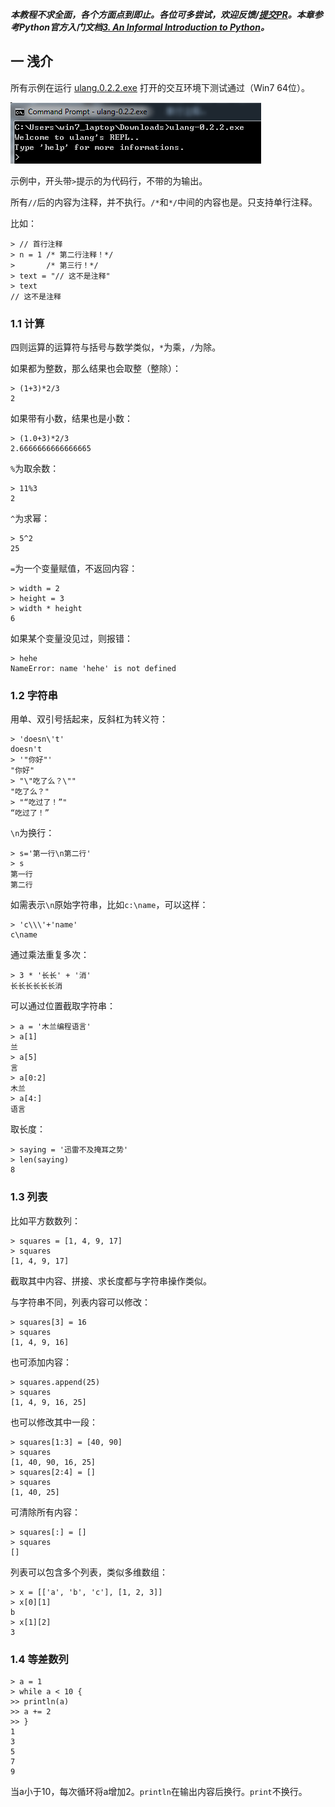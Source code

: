 ***本教程不求全面，各个方面点到即止。各位可多尝试，欢迎反馈/[提交PR](https://github.com/MulanRevive/bounty/blob/master/%E5%A4%8D%E7%8E%B0%E6%96%87%E6%A1%A3/%E7%94%A8%E6%88%B7%E6%89%8B%E5%86%8C/%E5%9F%BA%E6%9C%AC.md)。本章参考Python官方入门文档[3. An Informal Introduction to Python](https://docs.python.org/3.7/tutorial/introduction.html)。***

## 一 浅介


所有示例在运行 [ulang.0.2.2.exe](https://github.com/MulanRevive/bounty/blob/master/%E5%8E%9F%E5%A7%8B%E8%B5%84%E6%96%99/%E5%8F%AF%E6%89%A7%E8%A1%8C%E6%96%87%E4%BB%B6/ulang-0.2.2.exe) 打开的交互环境下测试通过（Win7 64位）。

![](console.PNG)

示例中，开头带`>`提示的为代码行，不带的为输出。

所有`//`后的内容为注释，并不执行。`/*`和`*/`中间的内容也是。只支持单行注释。

比如：
```
> // 首行注释
> n = 1 /* 第二行注释！*/
>       /* 第三行！*/
> text = "// 这不是注释"
> text
// 这不是注释
```

### 1.1 计算

四则运算的运算符与括号与数学类似，`*`为乘，`/`为除。

如果都为整数，那么结果也会取整（整除）：
```
> (1+3)*2/3
2
```
如果带有小数，结果也是小数：
```
> (1.0+3)*2/3
2.6666666666666665
```
`%`为取余数：
```
> 11%3
2
```
`^`为求幂：
```
> 5^2
25
```
`=`为一个变量赋值，不返回内容：
```
> width = 2
> height = 3
> width * height
6
```
如果某个变量没见过，则报错：
```
> hehe
NameError: name 'hehe' is not defined
```

### 1.2 字符串

用单、双引号括起来，反斜杠为转义符：
```
> 'doesn\'t'
doesn't
> '"你好"'
"你好"
> "\"吃了么？\""
"吃了么？"
> "“吃过了！”"
“吃过了！”
```
`\n`为换行：
```
> s='第一行\n第二行'
> s
第一行
第二行
```

如需表示`\n`原始字符串，比如`c:\name`，可以这样：
```
> 'c\\\'+'name'
c\name
```

通过乘法重复多次：
```
> 3 * '长长' + '消'
长长长长长长消
```

可以通过位置截取字符串：
```
> a = '木兰编程语言'
> a[1]
兰
> a[5]
言
> a[0:2]
木兰
> a[4:]
语言
```

取长度：
```
> saying = '迅雷不及掩耳之势'
> len(saying)
8
```

### 1.3 列表

比如平方数数列：
```
> squares = [1, 4, 9, 17]
> squares
[1, 4, 9, 17]
```
截取其中内容、拼接、求长度都与字符串操作类似。

与字符串不同，列表内容可以修改：
```
> squares[3] = 16
> squares
[1, 4, 9, 16]
```

也可添加内容：
```
> squares.append(25)
> squares
[1, 4, 9, 16, 25]
```
也可以修改其中一段：
```
> squares[1:3] = [40, 90]
> squares
[1, 40, 90, 16, 25]
> squares[2:4] = []
> squares
[1, 40, 25]
```
可清除所有内容：
```
> squares[:] = []
> squares
[]
```

列表可以包含多个列表，类似多维数组：
```
> x = [['a', 'b', 'c'], [1, 2, 3]]
> x[0][1]
b
> x[1][2]
3
```


### 1.4 等差数列

```
> a = 1
> while a < 10 {
>> println(a)
>> a += 2
>> }
1
3
5
7
9
```
当a小于10，每次循环将a增加2。`println`在输出内容后换行。`print`不换行。
